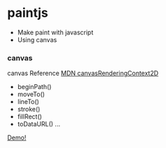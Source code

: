 # paintjs

- Make paint with javascript
- Using canvas

### canvas

canvas Reference
[MDN canvasRenderingContext2D](https://developer.mozilla.org/ko/docs/Web/API/CanvasRenderingContext2D)

- beginPath()
- moveTo()
- lineTo()
- stroke()
- fillRect()
- toDataURL()
  ...

[Demo!](https://jenna-p.github.io/project-paint/)
